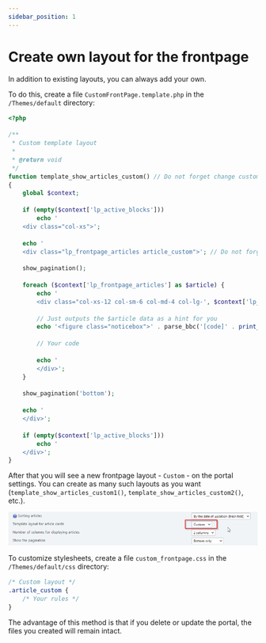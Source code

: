 ```yaml
---
sidebar_position: 1
---
```


# Create own layout for the frontpage

In addition to existing layouts, you can always add your own.

To do this, create a file `CustomFrontPage.template.php` in the `/Themes/default` directory:

```php {8,17}
<?php

/**
 * Custom template layout
 *
 * @return void
 */
function template_show_articles_custom() // Do not forget change custom name *custom* for your layout
{
	global $context;

	if (empty($context['lp_active_blocks']))
		echo '
	<div class="col-xs">';

	echo '
	<div class="lp_frontpage_articles article_custom">'; // Do not forget change custom class *article_custom* for your layout

	show_pagination();

	foreach ($context['lp_frontpage_articles'] as $article) {
		echo '
		<div class="col-xs-12 col-sm-6 col-md-4 col-lg-', $context['lp_frontpage_num_columns'], ' col-xl-', $context['lp_frontpage_num_columns'], '">';

		// Just outputs the $article data as a hint for you
		echo '<figure class="noticebox">' . parse_bbc('[code]' . print_r($article, true) . '[/code]') . '</figure>';

		// Your code

		echo '
		</div>';
	}

	show_pagination('bottom');

	echo '
	</div>';

	if (empty($context['lp_active_blocks']))
		echo '
	</div>';
}

```

After that you will see a new frontpage layout - `Custom` - on the portal settings. You can create as many such layouts as you want (`template_show_articles_custom1()`, `template_show_articles_custom2()`, etc.).

![Select custom template](set_custom_template.png)

To customize stylesheets, create a file `custom_frontpage.css` in the `/Themes/default/css` directory:

```css {3}
/* Custom layout */
.article_custom {
	/* Your rules */
}
```

The advantage of this method is that if you delete or update the portal, the files you created will remain intact.
